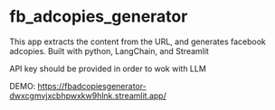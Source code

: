 # fb_adcopies_generator
This app extracts the content from the URL, and generates facebook adcopies. Built with python, LangChain, and Streamlit

API key should be provided in order to wok with LLM

DEMO:
https://fbadcopiesgenerator-dwxcgmvjxcbhpwxkw9hlnk.streamlit.app/
